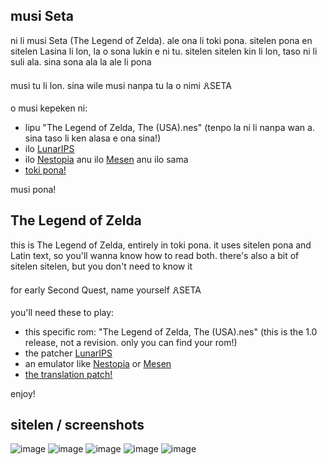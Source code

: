 musi Seta
-
ni li musi Seta (The Legend of Zelda).  ale ona li toki pona.  sitelen pona en sitelen Lasina li lon, la o sona lukin e ni tu.  sitelen sitelen kin li lon, taso ni li suli ala.  sina sona ala la ale li pona

musi tu li lon.  sina wile musi nanpa tu la o nimi 🜶SETA

o musi kepeken ni:
- lipu "The Legend of Zelda, The (USA).nes" (tenpo la ni li nanpa wan a.  sina taso li ken alasa e ona sina!)
- ilo [LunarIPS](https://www.romhacking.net/utilities/240/)
- ilo [Nestopia](https://nestopia.sourceforge.net/) anu ilo [Mesen](https://mesen.ca/) anu ilo sama
- [toki pona!](https://github.com/mazzies/musi-Seta/releases/tag/v1.0)

musi pona!

The Legend of Zelda
-
this is The Legend of Zelda, entirely in toki pona.  it uses sitelen pona and Latin text, so you'll wanna know how to read both.  there's also a bit of sitelen sitelen, but you don't need to know it

for early Second Quest, name yourself 🜶SETA

you'll need these to play:
- this specific rom: "The Legend of Zelda, The (USA).nes" (this is the 1.0 release, not a revision.  only you can find your rom!)
- the patcher [LunarIPS](https://www.romhacking.net/utilities/240/)
- an emulator like [Nestopia](https://nestopia.sourceforge.net/) or [Mesen](https://mesen.ca/)
- [the translation patch!](https://github.com/mazzies/musi-Seta/releases/tag/v1.0)

enjoy!

sitelen / screenshots
-

![image](https://github.com/mazzies/musi-Seta/assets/147736467/d8f7b9c8-1605-409e-b90c-7e8a1f8828d1)
![image](https://github.com/mazzies/musi-Seta/assets/147736467/faa6b0cb-0a4f-4f58-974c-4707f4e3f8d6)
![image](https://github.com/mazzies/musi-Seta/assets/147736467/41cd4a73-9d51-4662-9083-2821d12cf3ba)
![image](https://github.com/mazzies/musi-Seta/assets/147736467/5b822c18-b2a9-4f43-93cb-72b1b4bbe3cd)
![image](https://github.com/mazzies/musi-Seta/assets/147736467/4374f5a4-489d-460f-a7c9-b33c32129826)
